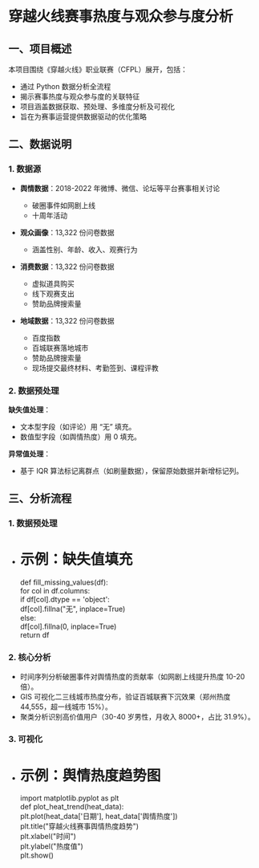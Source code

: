 # 穿越火线赛事热度与观众参与度分析

## 一、项目概述

本项目围绕《穿越火线》职业联赛（CFPL）展开，包括：
- 通过 Python 数据分析全流程
- 揭示赛事热度与观众参与度的关联特征
- 项目涵盖数据获取、预处理、多维度分析及可视化
- 旨在为赛事运营提供数据驱动的优化策略


## 二、数据说明

### 1. 数据源
- **舆情数据**：2018-2022 年微博、微信、论坛等平台赛事相关讨论
  - 破圈事件如网剧上线
  - 十周年活动

- **观众画像**：13,322 份问卷数据
  - 涵盖性别、年龄、收入、观赛行为

- **消费数据**：13,322 份问卷数据
  - 虚拟道具购买
  - 线下观赛支出
  - 赞助品牌搜索量

- **地域数据**：13,322 份问卷数据
  - 百度指数
  - 百城联赛落地城市
  - 赞助品牌搜索量
  - 现场提交最终材料、考勤签到、课程评教
  

### 2. 数据预处理

**缺失值处理**：
- 文本型字段（如评论）用 “无” 填充。
- 数值型字段（如舆情热度）用 0 填充。

**异常值处理**：
- 基于 IQR 算法标记离群点（如刷量数据），保留原始数据并新增标记列。


## 三、分析流程

### 1. 数据预处理
- # 示例：缺失值填充  
  def fill_missing_values(df):  
      for col in df.columns:  
          if df[col].dtype == 'object':  
              df[col].fillna("无", inplace=True)  
          else:  
              df[col].fillna(0, inplace=True)  
      return df  

### 2. 核心分析
- 时间序列分析破圈事件对舆情热度的贡献率（如网剧上线提升热度 10-20 倍）。
- GIS 可视化二三线城市热度分布，验证百城联赛下沉效果（郑州热度 44,555，超一线城市 15%）。
- 聚类分析识别高价值用户（30-40 岁男性，月收入 8000+，占比 31.9%）。


### 3. 可视化
- # 示例：舆情热度趋势图  
  import matplotlib.pyplot as plt  
  def plot_heat_trend(heat_data):  
      plt.plot(heat_data['日期'], heat_data['舆情热度'])  
      plt.title("穿越火线赛事舆情热度趋势")  
      plt.xlabel("时间")  
      plt.ylabel("热度值")  
      plt.show()  
